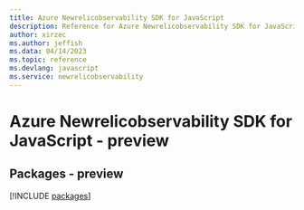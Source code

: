 ```yaml
---
title: Azure Newrelicobservability SDK for JavaScript
description: Reference for Azure Newrelicobservability SDK for JavaScript
author: xirzec
ms.author: jeffish
ms.data: 04/14/2023
ms.topic: reference
ms.devlang: javascript
ms.service: newrelicobservability
---
```

# Azure Newrelicobservability SDK for JavaScript - preview
## Packages - preview
[!INCLUDE [packages](newrelicobservability-index.md)]